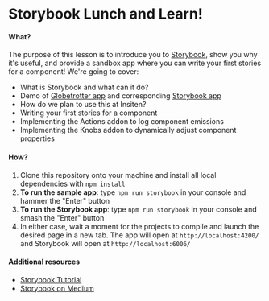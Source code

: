 # Storybook Lunch and Learn!

#### What?

The purpose of this lesson is to introduce you to [Storybook](https://storybook.js.org/), show you why it's useful, and provide a sandbox app where you can write your first stories for a component! We're going to cover:

- What is Storybook and what can it do?
- Demo of [Globetrotter app](https://globetrotter.surge.sh/) and corresponding [Storybook app](https://globetrotter-components.surge.sh/)
- How do we plan to use this at Insiten?
- Writing your first stories for a component
- Implementing the Actions addon to log component emissions
- Implementing the Knobs addon to dynamically adjust component properties


#### How?

1. Clone this repository onto your machine and install all local dependencies with `npm install`
1. **To run the sample app**: type `npm run storybook` in your console and hammer the "Enter" button
1. **To run the Storybook app**: type `npm run storybook` in your console and smash the "Enter" button
1. In either case, wait a moment for the projects to compile and launch the desired page in a new tab. The app will open at `http://localhost:4200/` and Storybook will open at `http://localhost:6006/` 

#### Additional resources

- [Storybook Tutorial](https://www.learnstorybook.com/)
- [Storybook on Medium](https://medium.com/storybookjs)
